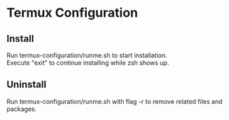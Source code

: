 # Termux Configuration

## Install  
Run termux-configuration/runme.sh to start installation.  
Execute "exit" to continue installing while zsh shows up.  

## Uninstall  
Run termux-configuration/runme.sh with flag -r to remove related files and packages.